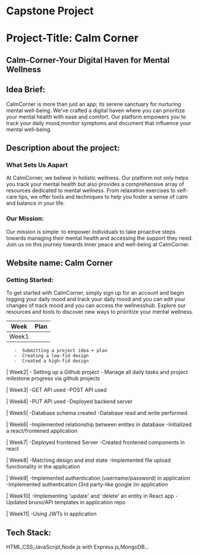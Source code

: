 # Capstone Project

# Project-Title: Calm Corner

## Calm-Corner-Your Digital Haven for Mental Wellness

## Idea Brief:

CalmCorner is more than just an app; its serene sanctuary for nurturing mental well-being. We've crafted a digital haven where you can prioritize your mental health with ease and comfort. Our platform empowers you to track your daily mood,monitor symptoms and document that influence your mental well-being.

## Description about the project:

### What Sets Us Aapart

At CalmCorner, we believe in holistic wellness. Our platform not only helps you track your mental health but also provides a comprehensive array of resources dedicated to mental wellness. From relaxation exercises to self-care tips, we offer tools and techniques to help you foster a sense of calm and balance in your life.

### Our Mission:

Our mission is simple: to empower individuals to take proactive steps towards managing their mental health and accessing the support they need. Join us on this journey towards inner peace and well-being at CalmCorner.

## Website name: Calm Corner

### Getting Started:

  To get started with CalmCorner, simply sign up for an account and begin logging your daily mood and track your daily mood and you can edit your changes of track mood and you can access the wellnesshub. Explore our resources and tools to discover new ways to prioritize your mental wellness.

| Week | Plan |
| ---  | ---  |
| Week1|
       -  Submitting a project idea + plan
       -  Creating a low-fid design
       -  Created a high-fid design

| Week2|
       -  Setting up a Github project
       -  Manage all daily tasks and project milestone progress via github projects

| Week3|
       -GET API used
       -POST API used

| Week4|
       -PUT API used
       -Deployed backend server

| Week5|
       -Database schema created
       -Database read and write performed

| Week6|
       -Implemented relationship between entites in database
       -Initialized a react/frontened application
       
| Week7|
       -Deployed frontened Server
       -Created frontened components in react

| Week8|
       -Matching design and end state
       -Implemented file upload functionality in the application

| Week9|
       -Implemented authentication (username/password) in application
       -Implemented authentication (3rd party-like google )in application

| Week10|
        -Implementing 'update' and 'delete' an entity in React app
        -Updated bruno/API templates in application repo

| Week11|
        -Using JWTs in application           


## Tech Stack:
   HTML,CSS,JavaScript,Node.js with Express.js,MongoDB...                     
       


   

